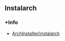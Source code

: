 ## Instalarch

### +Info
* [ArchInstaller/instalarch](https://github.com/wilssonmartee/archinstaller)
